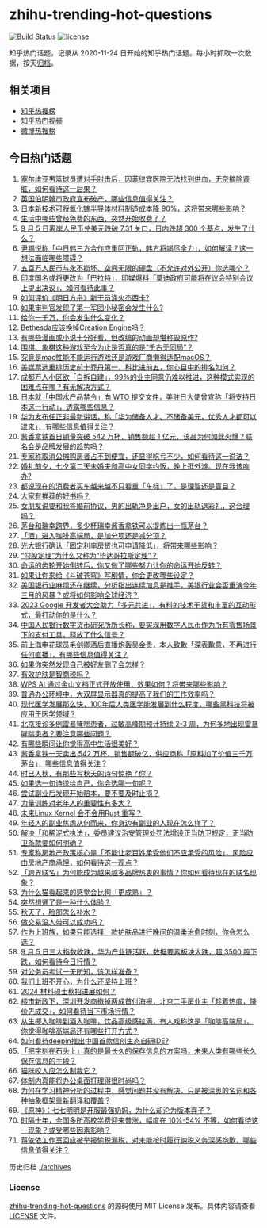 # zhihu-trending-hot-questions

[![Build Status](https://github.com/justjavac/zhihu-trending-hot-questions/workflows/ci/badge.svg?branch=master)](https://github.com/justjavac/zhihu-trending-hot-questions/actions)
[![license](https://img.shields.io/github/license/justjavac/zhihu-trending-hot-questions)](https://github.com/justjavac/zhihu-trending-hot-questions/blob/master/LICENSE)

知乎热门话题，记录从 2020-11-24
日开始的知乎热门话题。每小时抓取一次数据，按天[归档](./archives)。

## 相关项目

- [知乎热搜榜](https://github.com/justjavac/zhihu-trending-top-search)
- [知乎热门视频](https://github.com/justjavac/zhihu-trending-hot-video)
- [微博热搜榜](https://github.com/justjavac/weibo-trending-hot-search)

## 今日热门话题

<!-- BEGIN -->
<!-- 最后更新时间 Wed Sep 06 2023 05:13:11 GMT+0800 (China Standard Time) -->

1. [塞尔维亚男篮球员遭对手肘击后，因菲律宾医院无法找到供血，无奈摘除肾脏，如何看待这一后果？](https://www.zhihu.com/question/620603343)
1. [英国伯明翰市政府宣布破产，哪些信息值得关注？](https://www.zhihu.com/question/620640219)
1. [日本新技术可将氮化镓半导体材料制造成本降 90%，这将带来哪些影响？](https://www.zhihu.com/question/620623666)
1. [生活中哪些曾经免费的东西，突然开始收费了？](https://www.zhihu.com/question/620618060)
1. [9 月 5 日离岸人民币兑美元跌破 7.31 关口，日内跌超 300 个基点，发生了什么？](https://www.zhihu.com/question/620622387)
1. [尹锡悦称「中日韩三方合作应重回正轨，韩方将竭尽全力」，如何解读？这一想法面临哪些障碍？](https://www.zhihu.com/question/620634962)
1. [五百万人民币与永不损坏、空间无限的硬盘（不允许对外公开）你选哪个？](https://www.zhihu.com/question/620584625)
1. [印度国名或将更改为「巴拉特」，印媒爆料「莫迪政府可能将在议会特别会议上提出决议」，如何看待此事？](https://www.zhihu.com/question/620649945)
1. [如何评价《明日方舟》新干员涤火杰西卡?](https://www.zhihu.com/question/620582524)
1. [如果审判官发现了第一军团小秘密会发生什么?](https://www.zhihu.com/question/616747672)
1. [给你一千万，你会发生什么变化？](https://www.zhihu.com/question/620311279)
1. [Bethesda应该换掉Creation Engine吗？](https://www.zhihu.com/question/620537115)
1. [有哪些漫画或小说十分好看，但改编的动画却堪称毁原作?](https://www.zhihu.com/question/450330842)
1. [围棋、象棋这种游戏至今为止是否真的是“千古无同局”？](https://www.zhihu.com/question/616029755)
1. [究竟是mac性能不能运行游戏还是游戏厂商懒得适配macOS？](https://www.zhihu.com/question/459133954)
1. [美媒票选重排历史前十乔丹第一，科比进前五，你心目中的排名如何？](https://www.zhihu.com/question/619846064)
1. [成都万人小区欲「自拆自建」，99%的业主同意仍难以推进，这种模式实现的困难点在哪？有无解决方式？](https://www.zhihu.com/question/620463707)
1. [日本就「中国水产品禁令」向 WTO 提交文件，美驻日大使曾宣称「将支持日本这一行动」，透露哪些信息？](https://www.zhihu.com/question/620588640)
1. [华为发布任正非最新讲话，称「华为储备人才、不储备美元，优秀人才都可以进来」，有哪些信息值得关注？](https://www.zhihu.com/question/620493595)
1. [酱香拿铁首日销量突破 542 万杯，销售额超 1 亿元，该品为何如此火爆？联名会是品牌发展的趋势吗？](https://www.zhihu.com/question/620578713)
1. [专家称取消公摊购房者占不到便宜，还显得吃亏不少，如何看待这一说法？](https://www.zhihu.com/question/619975424)
1. [婚礼前夕，七夕第二天未婚夫和高中女同学约饭，晚上逛外滩。现在我该咋办?](https://www.zhihu.com/question/619671809)
1. [都说现在的消费者买车越来越不只看重「车标」了，是理智还是盲目？](https://www.zhihu.com/question/535236537)
1. [大家有推荐的好书吗？](https://www.zhihu.com/question/620282135)
1. [女朋友说要和我签婚前协议，男的出轨净身出户，女的出轨退彩礼，这合理吗？](https://www.zhihu.com/question/620283436)
1. [茅台和瑞幸跨界，多少杯瑞幸酱香拿铁可以提炼出一瓶茅台？](https://www.zhihu.com/question/620460675)
1. [「酒」进入咖啡高端局，是加分项还是减分项？](https://www.zhihu.com/question/620512533)
1. [光大银行确认「固定利率房贷也可申请降低」，将带来哪些影响？](https://www.zhihu.com/question/620525618)
1. [“勾股定理”为什么又称为“毕达哥拉斯定理”？](https://www.zhihu.com/question/620217745)
1. [命运的齿轮开始倒转后，你又做了哪些努力让你的命运开始反转？](https://www.zhihu.com/question/620148473)
1. [如果让你来给《斗破苍穹》写剧情，你会更改哪些设定？](https://www.zhihu.com/question/583817420)
1. [美国银行业麻烦还在继续，分析指出连续加息是推手，美银行业会否重演今年三月的风暴？或将如何影响全球经济？](https://www.zhihu.com/question/620484661)
1. [2023 Google 开发者大会助力「多元共进」，有料的技术干货和丰富的互动形式，最打动你的是什么？](https://www.zhihu.com/question/619500572)
1. [中国人民银行数字货币研究所所长称，要实现用数字人民币作为所有零售场景下的支付工具，释放了什么信号？](https://www.zhihu.com/question/620604285)
1. [前上海申花球员毛剑卿酒后直播炮轰吴金贵，本人致歉「深表歉意，不再进行任何直播」，有哪些信息值得关注？](https://www.zhihu.com/question/620583644)
1. [如果你突然发现自己被好友删了会怎样？](https://www.zhihu.com/question/618281564)
1. [有效护肤是智商税吗？](https://www.zhihu.com/question/551879611)
1. [WPS AI 通过金山文档正式开放使用，效果如何？将带来哪些影响？](https://www.zhihu.com/question/620590097)
1. [普通办公环境中，大双屏显示器真的提高了我们的工作效率吗？](https://www.zhihu.com/question/618535574)
1. [现代医学发展那么快，100年后人类医学能发展到什么程度，哪些黑科技将被应用于医学领域？](https://www.zhihu.com/question/620142758)
1. [北京接诊多例雷暴哮喘患者，过敏高峰期预计持续 2-3 周，为何多地出现雷暴哮喘患者？要注意哪些问题？](https://www.zhihu.com/question/620620931)
1. [有哪些瞬间让你觉得高中生活很美好？](https://www.zhihu.com/question/375645889)
1. [酱香拿铁一天卖出 542 万杯，销售额破亿，供应商称「原料加了价值三千万茅台」，哪些信息值得关注？](https://www.zhihu.com/question/620606984)
1. [时已入秋，有那些写秋天的诗句惊艳了你？](https://www.zhihu.com/question/618745297)
1. [如果选一句诗送给自己，你会选哪一句呢？](https://www.zhihu.com/question/620524210)
1. [尝试副业后发现开始赔本，要不要及时止损？](https://www.zhihu.com/question/616762674)
1. [力量训练对老年人的重要性有多大？](https://www.zhihu.com/question/24944315)
1. [未来Linux Kernel 会不会用Rust 重写？](https://www.zhihu.com/question/620450041)
1. [年轻人的副业焦虑从何而来，你身边有副业的人现在怎么样了？](https://www.zhihu.com/question/617538727)
1. [解决「和稀泥式执法」，委员建议治安管理处罚法增设正当防卫规定，正当防卫条款要如何明确？](https://www.zhihu.com/question/620242234)
1. [专家称房地产政策核心是「不能让老百姓承受他们不应承受的风险」，风险应由房地产商承担，如何看待这一观点？](https://www.zhihu.com/question/620587719)
1. [「跨界联名」为何能成为越来越多品牌热衷的事情？你如何看待现在的联名现象？](https://www.zhihu.com/question/620496565)
1. [为什么猫看起来的感觉会比狗「更成熟」？](https://www.zhihu.com/question/618903771)
1. [突然想通了是一种什么体验？](https://www.zhihu.com/question/27765439)
1. [秋天了，脸部怎么补水？](https://www.zhihu.com/question/26227230)
1. [做交易没人带可以成功吗？](https://www.zhihu.com/question/611031377)
1. [作为上班族，如果只能选择一款护肤品进行晚间的温柔治愈时刻，你会怎么选？](https://www.zhihu.com/question/617944525)
1. [9 月 5 日三大指数收跌，华为产业链活跃，数据要素板块大跌，超 3500 股下跌，如何看待今日行情？](https://www.zhihu.com/question/620576232)
1. [对公务员考试一无所知，该怎样准备？](https://www.zhihu.com/question/379454422)
1. [我们上班不开心，为什么还坚持上班？](https://www.zhihu.com/question/408891763)
1. [2024 材料硕士秋招进展如何？](https://www.zhihu.com/question/611877772)
1. [楼市新政下，深圳开发商撤掉两成首付海报，北京二手房业主「趁着热度，降价先成交」，如何看待当下市场行情？](https://www.zhihu.com/question/620576227)
1. [从生椰入咖啡到酒入咖啡，饮品高级感拉满，有人戏称这是「咖啡高端局」，你觉得咖啡高端局还有哪些打开方式？](https://www.zhihu.com/question/620512390)
1. [如何看待deepin推出中国首款信创生态自研IDE?](https://www.zhihu.com/question/620495466)
1. [「把字刻在石头上」真的是最长久的保存信息的方案吗，未来人类有哪些长久保存信息的手段？](https://www.zhihu.com/question/620186584)
1. [猫咪咬人应怎么制裁它？](https://www.zhihu.com/question/620374437)
1. [体制内真能将办公桌面打理得很时尚吗？](https://www.zhihu.com/question/619650022)
1. [为何在学习精神分析的过程中，感觉问题并没有解决，只是被深奥的名词和各种抽象框架重新翻译和覆盖？](https://www.zhihu.com/question/613172752)
1. [《原神》：七七明明是开服最强奶妈，为什么却沦为版本弃子？](https://www.zhihu.com/question/585078376)
1. [时隔十年，全国多所高校学费迎来普涨，幅度在 10%-54% 不等，如何看待这一现象？或受哪些因素影响？](https://www.zhihu.com/question/620484450)
1. [蒋依依工作室回应被举报偷税漏税，对未能按时履行纳税义务深感抱歉，哪些信息值得关注？](https://www.zhihu.com/question/620494632)

<!-- END -->

历史归档 [./archives](./archives)

### License

[zhihu-trending-hot-questions](https://github.com/justjavac/zhihu-trending-hot-questions)
的源码使用 MIT License 发布。具体内容请查看 [LICENSE](./LICENSE) 文件。
